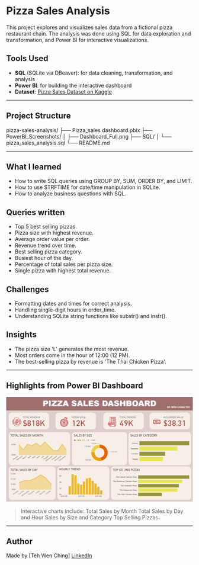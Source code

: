 # Pizza Sales Analysis

This project explores and visualizes sales data from a fictional pizza restaurant chain. The analysis was done using SQL for data exploration and transformation, and Power BI for interactive visualizations.

## Tools Used
- **SQL** (SQLite via DBeaver): for data cleaning, transformation, and analysis
- **Power BI**: for building the interactive dashboard
- **Dataset**: [Pizza Sales Dataset on Kaggle](https://www.kaggle.com/datasets/shilongzhuang/pizza-sales)

---


## Project Structure

pizza-sales-analysis/
├── Pizza_sales dashboard.pbix
├── PowerBI_Screenshots/
│   ├── Dashboard_Full.png
├── SQL/
│   └── pizza_sales_analysis.sql
└── README.md

---

## What I learned
- How to write SQL queries using GROUP BY, SUM, ORDER BY, and LIMIT.
- How to use STRFTIME for date/time manipulation in SQLite.
- How to analyze business questions with SQL.

## Queries written
- Top 5 best selling pizzas.
- Pizza size with highest revenue.
- Average order value per order.
- Revenue trend over time.
- Best selling pizza category.
- Busiest hour of the day.
- Percentage of total sales per pizza size.
- Single pizza with highest total revenue.

## Challenges
- Formatting dates and times for correct analysis.
- Handling single-digit hours in order_time.
- Understanding SQLite string functions like substr() and instr().

## Insights
- The pizza size 'L' generates the most revenue.
- Most orders come in the hour of 12:00 (12 PM).
- The best-selling pizza by revenue is 'The Thai Chicken Pizza'.

---

## Highlights from Power BI Dashboard

![Pizza Sales Dashboard](Dashboard_Full.png)

> Interactive charts include:
> Total Sales by Month
> Total Sales by Day and Hour
> Sales by Size and Category
> Top Selling Pizzas

---

## Author

Made by [Teh Wen Ching]
[LinkedIn](https://www.linkedin.com/in/teh-wen-ching1905/)
